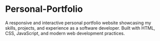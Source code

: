 # Personal-Portfolio

A responsive and interactive personal portfolio website showcasing my skills, projects, and experience as a software developer. Built with HTML, CSS, JavaScript, and modern web development practices.
